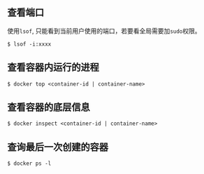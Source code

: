 ## 查看端口

使用`lsof`, 只能看到当前用户使用的端口，若要看全局需要加`sudo`权限。
```
$ lsof -i:xxxx
```

## 查看容器内运行的进程

```
$ docker top <container-id | container-name>
```

## 查看容器的底层信息

```
$ docker inspect <container-id | container-name>
```

## 查询最后一次创建的容器

```
$ docker ps -l
```

